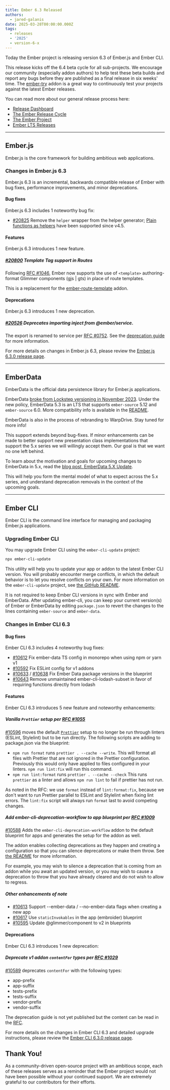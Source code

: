```yaml
---
title: Ember 6.3 Released
authors:
  - jared-galanis
date: 2025-03-28T00:00:00.000Z
tags:
  - releases
  - '2025'
  - version-6-x
---
```


Today the Ember project is releasing version 6.3 of Ember.js and Ember CLI.

This release kicks off the 6.4 beta cycle for all sub-projects. We encourage our community (especially addon authors) to help test these beta builds and report any bugs before they are published as a final release in six weeks' time. The [ember-try](https://github.com/ember-cli/ember-try) addon is a great way to continuously test your projects against the latest Ember releases.

You can read more about our general release process here:

- [Release Dashboard](http://emberjs.com/releases/)
- [The Ember Release Cycle](https://blog.emberjs.com/new-ember-release-process/)
- [The Ember Project](https://blog.emberjs.com/ember-project-at-2-0/)
- [Ember LTS Releases](https://blog.emberjs.com/announcing-embers-first-lts/)

---

## Ember.js

Ember.js is the core framework for building ambitious web applications.

### Changes in Ember.js 6.3

Ember.js 6.3 is an incremental, backwards compatible release of Ember with bug fixes, performance improvements, and minor deprecations.

#### Bug fixes

Ember.js 6.3 includes 1 noteworthy bug fix:

- [#20825](https://github.com/emberjs/ember.js/pull/20825) Remove the `helper` wrapper from the helper generator; [Plain functions as helpers](https://guides.emberjs.com/release/components/helper-functions/#toc_global-helper-functions) have been supported since v4.5.

#### Features

Ember.js 6.3 introduces 1 new feature.

##### [#20800](https://github.com/emberjs/ember.js/pull/20800) Template Tag support in Routes

Following [RFC #1046](https://rfcs.emberjs.com/id/1046-template-tag-in-routes/), Ember now supports the use of `<template>` authoring-format Glimmer components (gjs | gts) in place of route templates.

This is a replacement for the [ember-route-template](https://github.com/discourse/ember-route-template) addon.

#### Deprecations

Ember.js 6.3 introduces 1 new deprecation.

##### [#20526](https://github.com/emberjs/ember.js/pull/20526) Deprecates importing inject from @ember/service.

The export is renamed to service per [RFC #0752](https://rfcs.emberjs.com/id/0752-inject-service/). See the [deprecation guide](https://deprecations.emberjs.com/id/importing-inject-from-ember-service) for more information.

For more details on changes in Ember.js 6.3, please review the [Ember.js 6.3.0 release page](https://github.com/emberjs/ember.js/releases/tag/v6.3.0-ember-source).

---

## EmberData

EmberData is the official data persistence library for Ember.js applications.

EmberData [broke from Lockstep versioning in November 2023](https://blog.emberjs.com/updates-to-ember-data-versioning-strategy). Under the new policy, EmberData 5.3 is an LTS that supports `ember-source` 5.12 and `ember-source` 6.0. More compatibility info is available in the [README](https://github.com/emberjs/data#compatibility).

EmberData is also in the process of rebranding to WarpDrive. Stay tuned for more info!

This support extends beyond bug-fixes. If minor enhancements can be made to better support new presentation class implementations that support the 5.x series we will willingly accept them. Our goal is that we want no one left behind.

To learn about the motivation and goals for upcoming changes to EmberData in 5.x,
read the [blog post, EmberData 5.X Update](https://blog.emberjs.com/ember-data-5-x-update-2023-04-15/).

<!-- alex ignore retext-equality -->

This will help you form the mental model of what to expect across the 5.x series,
and understand deprecation removals in the context of the upcoming goals.

---

## Ember CLI

Ember CLI is the command line interface for managing and packaging Ember.js applications.

### Upgrading Ember CLI

You may upgrade Ember CLI using the `ember-cli-update` project:

```bash
npx ember-cli-update
```

This utility will help you to update your app or addon to the latest Ember CLI version. You will probably encounter merge conflicts, in which the default behavior is to let you resolve conflicts on your own. For more information on the `ember-cli-update` project, see [the GitHub README](https://github.com/ember-cli/ember-cli-update).

It is not required to keep Ember CLI versions in sync with Ember and EmberData. After updating ember-cli, you can keep your current version(s) of Ember or EmberData by editing `package.json` to revert the changes to the lines containing `ember-source` and `ember-data`.

### Changes in Ember CLI 6.3

#### Bug fixes

Ember CLI 6.3 includes 4 noteworthy bug fixes:

- [#10612](https://github.com/ember-cli/ember-cli/pull/10612) Fix ember-data TS config in monorepo when using npm or yarn v1
- [#10592](https://github.com/ember-cli/ember-cli/pull/10592) Fix ESLint config for v1 addons
- [#10633](https://github.com/ember-cli/ember-cli/pull/10633) / [#10638](https://github.com/ember-cli/ember-cli/pull/10638) Fix Ember Data package versions in the blueprint
- [#10643](https://github.com/ember-cli/ember-cli/pull/10643) Remove unmaintained ember-cli-lodash-subset in favor of requiring functions directly from lodash

#### Features

Ember CLI 6.3 introduces 5 new feature and noteworthy enhancements:

##### Vanilla `Prettier` setup per [RFC #1055](https://rfcs.emberjs.com/id/1055-vanilla-prettier-setup-in-blueprints)

[#10596](https://github.com/ember-cli/ember-cli/pull/10596) moves the default [`Prettier`](https://prettier.io/) setup to no longer be run through linters (ESLint, Stylelint) but to be run directly.
The following scripts are adding to package.json via the blueprint:

- `npm run format` runs `prettier . --cache --write`. This will format all files with Prettier that are not ignored in the Prettier configuration. Previously this would only have applied to files configured in your linters. `npm run lint:fix` will run this command.
- `npm run lint:format` runs `prettier . --cache --check` This runs `prettier` as a linter and allows `npm run lint` to fail if prettier has not run.

As noted in the RFC: we use `format` instead of `lint:format:fix`, because we don't want to run Prettier parallel to ESLint and Stylelint when fixing lint errors. The `lint:fix` script will always run `format` last to avoid competing changes.

##### Add ember-cli-deprecation-workflow to app blueprint per [RFC #1009](https://rfcs.emberjs.com/id/1009-move-deprecation-workflow-to-apps)

[#10588](https://github.com/ember-cli/ember-cli/pull/10588) Adds the `ember-cli-deprecation-workflow` addon to the default blueprint for apps and generates the setup for the addon as well.

The addon enables collecting deprecations as they happen and creating a configuration so that you can silence deprecations or make them throw. See [the README](https://github.com/ember-cli/ember-cli-deprecation-workflow#ember-cli-deprecation-workflow) for more information.

For example, you may wish to silence a deprecation that is coming from an addon while you await an updated version, or you may wish to cause a deprecation to throw that you have already cleared and do not wish to allow to regress.

##### Other enhancements of note

- [#10613](https://github.com/ember-cli/ember-cli/pull/10613) Support --ember-data / --no-ember-data flags when creating a new app
- [#10617](https://github.com/ember-cli/ember-cli/pull/10617) Use `staticInvokables` in the app (embroider) blueprint
- [#10595](https://github.com/ember-cli/ember-cli/pull/10595) Update @glimmer/component to v2 in blueprints

#### Deprecations

Ember CLI 6.3 introduces 1 new deprecation:

##### Deprecate v1 addon `contentFor` types per [RFC #1029](https://rfcs.emberjs.com/id/1029-deprecate-app-prefix/)

[#10589](https://github.com/ember-cli/ember-cli/pull/10589) deprecates `contentFor` with the following types:

- app-prefix
- app-suffix
- tests-prefix
- tests-suffix
- vendor-prefix
- vendor-suffix

The deprecation guide is not yet published but the content can be read in the [RFC](https://rfcs.emberjs.com/id/1029-deprecate-app-prefix/).

For more details on the changes in Ember CLI 6.3 and detailed upgrade
instructions, please review the [Ember CLI 6.3.0 release page](https://github.com/ember-cli/ember-cli/releases/tag/v6.3.0).

## Thank You!

As a community-driven open-source project with an ambitious scope, each of these releases serves as a reminder that the Ember project would not have been possible without your continued support. We are extremely grateful to our contributors for their efforts.
